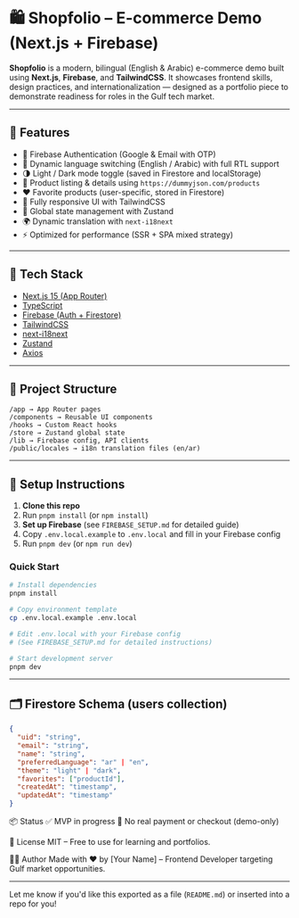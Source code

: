 # 🛍️ Shopfolio – E-commerce Demo (Next.js + Firebase)

**Shopfolio** is a modern, bilingual (English & Arabic) e-commerce demo built using **Next.js**, **Firebase**, and **TailwindCSS**.
It showcases frontend skills, design practices, and internationalization — designed as a portfolio piece to demonstrate readiness for roles in the Gulf tech market.

---

## 🚀 Features

- 🔐 Firebase Authentication (Google & Email with OTP)
- 🔄 Dynamic language switching (English / Arabic) with full RTL support
- 🌗 Light / Dark mode toggle (saved in Firestore and localStorage)
- 🛒 Product listing & details using `https://dummyjson.com/products`
- ❤️ Favorite products (user-specific, stored in Firestore)
- 🎨 Fully responsive UI with TailwindCSS
- 🧠 Global state management with Zustand
- 🌍 Dynamic translation with `next-i18next`
- ⚡ Optimized for performance (SSR + SPA mixed strategy)

---

## 🧱 Tech Stack

- [Next.js 15 (App Router)](https://nextjs.org/)
- [TypeScript](https://www.typescriptlang.org/)
- [Firebase (Auth + Firestore)](https://firebase.google.com/)
- [TailwindCSS](https://tailwindcss.com/)
- [next-i18next](https://github.com/i18next/next-i18next)
- [Zustand](https://github.com/pmndrs/zustand)
- [Axios](https://axios-http.com/)

---

## 📁 Project Structure

```
/app → App Router pages
/components → Reusable UI components
/hooks → Custom React hooks
/store → Zustand global state
/lib → Firebase config, API clients
/public/locales → i18n translation files (en/ar)
```

---

## 🔧 Setup Instructions

1. **Clone this repo**
2. Run `pnpm install` (or `npm install`)
3. **Set up Firebase** (see `FIREBASE_SETUP.md` for detailed guide)
4. Copy `.env.local.example` to `.env.local` and fill in your Firebase config
5. Run `pnpm dev` (or `npm run dev`)

### Quick Start

```bash
# Install dependencies
pnpm install

# Copy environment template
cp .env.local.example .env.local

# Edit .env.local with your Firebase config
# (See FIREBASE_SETUP.md for detailed instructions)

# Start development server
pnpm dev
```

---

## 🗂 Firestore Schema (users collection)

```json
{
  "uid": "string",
  "email": "string",
  "name": "string",
  "preferredLanguage": "ar" | "en",
  "theme": "light" | "dark",
  "favorites": ["productId"],
  "createdAt": "timestamp",
  "updatedAt": "timestamp"
}


```

📦 Status
✅ MVP in progress
🚫 No real payment or checkout (demo-only)

📄 License
MIT – Free to use for learning and portfolios.

👨‍💻 Author
Made with ❤️ by [Your Name] – Frontend Developer targeting Gulf market opportunities.

---

Let me know if you'd like this exported as a file (`README.md`) or inserted into a repo for you!

